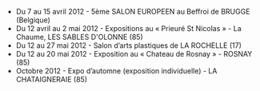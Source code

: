 
* Du 7 au 15 avril 2012 - 5ème SALON EUROPEEN au Beffroi de BRUGGE (Belgique)
* Du 12 avril au 2 mai 2012 - Expositions au « Prieuré St Nicolas » - La Chaume, LES SABLES D'OLONNE (85)
* Du 12 au 27 mai 2012 - Salon d’arts plastiques de LA ROCHELLE (17)
* Du 12 au 20 mai 2012 - Exposition au « Chateau de Rosnay » - ROSNAY (85)
* Octobre 2012 - Expo d’automne (exposition individuelle) - LA CHATAIGNERAIE (85)
